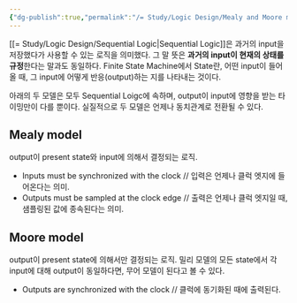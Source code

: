 ```yaml
---
{"dg-publish":true,"permalink":"/= Study/Logic Design/Mealy and Moore models/","created":"2023-12-18T03:21:06.000+09:00","updated":"2025-01-14T15:33:45.000+09:00"}
---
```



[[= Study/Logic Design/Sequential Logic\|Sequential Logic]]은 과거의 input을 저장했다가 사용할 수 있는 로직을 의미했다. 그 말 뜻은 **과거의 input이 현재의 상태를 규정**한다는 말과도 동일하다. Finite State Machine에서 State란, 어떤 input이 들어올 때, 그 input에 어떻게 반응(output)하는 지를 나타내는 것이다.

아래의 두 모델은 모두 Sequential Loigc에 속하며, output이 input에 영향을 받는 타이밍만이 다를 뿐이다. 실질적으로 두 모델은 언제나 동치관계로 전환될 수 있다.

## Mealy model
output이 present state와 input에 의해서 결정되는 로직.

- Inputs must be synchronized with the clock // 입력은 언제나 클럭 엣지에 들어온다는 의미.
- Outputs must be sampled at the clock edge // 출력은 언제나 클럭 엣지일 때, 샘플링된 값에 종속된다는 의미.

## Moore model
output이 present state에 의해서만 결정되는 로직.
밀리 모델의 모든 state에서 각 input에 대해 output이 동일하다면, 무어 모델이 된다고 볼 수 있다.

- Outputs are synchronized with the clock // 클럭에 동기화된 때에 출력된다. 